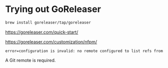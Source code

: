# Trying out GoReleaser

```bash
brew install goreleaser/tap/goreleaser
```
https://goreleaser.com/quick-start/

https://goreleaser.com/customization/nfpm/

```
error=configuration is invalid: no remote configured to list refs from
```

A Git remote is required.


